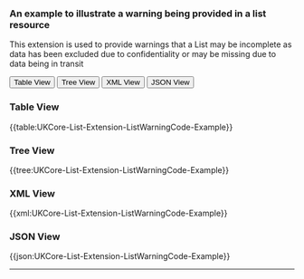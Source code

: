 ### An example to illustrate a warning being provided in a list resource

This extension is used to provide warnings that a List may be incomplete as data has been excluded due to confidentiality or may be missing due to data being in transit

<div class="tab">
 <button class="tablinks active" onclick="openTab(event, 'Table View')">Table View</button>
  <button class="tablinks" onclick="openTab(event, 'Tree View')">Tree View</button>
  <button class="tablinks" onclick="openTab(event, 'XML View')">XML View</button>
  <button class="tablinks" onclick="openTab(event, 'JSON View')">JSON View</button>
</div>

<div id="Table View" class="tabcontent" style="display:block">
  <h3>Table View</h3>
{{table:UKCore-List-Extension-ListWarningCode-Example}}
</div>

<div id="Tree View" class="tabcontent">
  <h3>Tree View</h3>
{{tree:UKCore-List-Extension-ListWarningCode-Example}}
</div>

<div id="XML View" class="tabcontent">
  <h3>XML View</h3>
{{xml:UKCore-List-Extension-ListWarningCode-Example}}
</div>

<div id="JSON View" class="tabcontent">
  <h3>JSON View</h3>
{{json:UKCore-List-Extension-ListWarningCode-Example}}
</div>

---